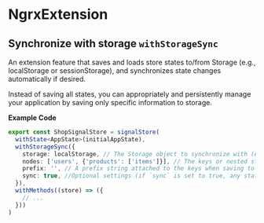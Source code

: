 # NgrxExtension

## Synchronize with storage `withStorageSync`

An extension feature that saves and loads store states to/from Storage (e.g., localStorage or sessionStorage), and synchronizes state changes automatically if desired.

Instead of saving all states, you can appropriately and persistently manage your application by saving only specific information to storage.

**Example Code**

```typescript
export const ShopSignalStore = signalStore(
  withState<AppState>(initialAppState),
  withStorageSync({
    storage: localStorage, // The Storage object to synchronize with (e.g., localStorage, sessionStorage).
    nodes: ['users', {'products': ['items']}], // The keys or nested structure of the store state to be synchronized (e.g. ['user', { settings: ['theme', 'language'] }]).
    prefix: '', // A prefix string attached to the keys when saving to Storage.
    sync: true, //Optional settings (if `sync` is set to true, any state change is automatically written to Storage).
  }),
  withMethods((store) => ({
    // ...
  }))
)
```

